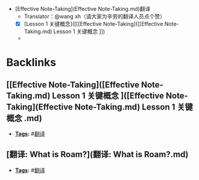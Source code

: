- [Effective Note-Taking](Effective Note-Taking.md)翻译
    - Translator：@wang xh（请大家为辛劳的翻译人员点个赞）
    - [x] [Lesson 1 关键概念]([[[Effective Note-Taking]([[Effective Note-Taking.md) Lesson 1 关键概念 ]])
    - 

# Backlinks
## [[Effective Note-Taking]([Effective Note-Taking.md) Lesson 1 关键概念 ]([Effective Note-Taking](Effective Note-Taking.md) Lesson 1 关键概念 .md)
- **[Tags](Tags.md):** #[翻译](翻译.md)

## [翻译: What is Roam?](翻译: What is Roam?.md)
- **[Tags](Tags.md):** #[翻译](翻译.md)

